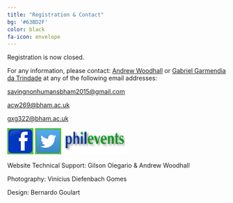 ```yaml
---
title: "Registration & Contact"
bg: '#63BD2F'
color: black
fa-icon: envelope
---
```


Registration is now closed.

For any information, please contact: [Andrew Woodhall](https://bham.academia.edu/AndrewWoodhall) or [Gabriel Garmendia da Trindade](https://bham.academia.edu/GabrielGarmendia) at any of the following email addresses:

<savingnonhumansbham2015@gmail.com>

<acw269@bham.ac.uk>

<gxg322@bham.ac.uk>

<a href="https://www.facebook.com/savingnonhumansbham2015/timeline"><img src="/img/FBSmall2.png" border="0"></a>   <a href="https://twitter.com/Savingnonhumans"><img src="/img/T1.png" border="0"></a>   <a href="http://philevents.org/event/show/17141"><img src="/img/PE2.png" border="0"></a>


Website Technical Support:  Gilson Olegario & Andrew Woodhall

Photography: Vinícius Diefenbach Gomes

Design: Bernardo Goulart
